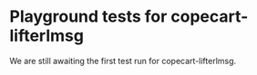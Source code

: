 # Playground tests for copecart-lifterlmsg
We are still awaiting the first test run for copecart-lifterlmsg.
